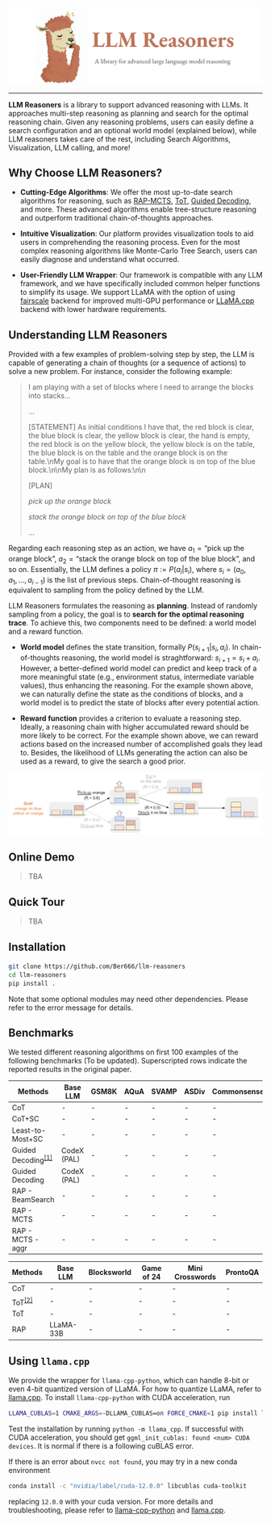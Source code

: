 ![logo](images/image.png#pic_center)


---


**LLM Reasoners** is a library to support advanced reasoning with LLMs. It approaches multi-step reasoning as planning and search for the optimal reasoning chain. Given any reasoning problems, users can easily define a search configuration and an optional world model (explained below), while LLM reasoners takes care of the rest, including Search Algorithms, Visualization, LLM calling, and more!

## Why Choose LLM Reasoners?

- **Cutting-Edge Algorithms**: We offer the most up-to-date search algorithms for reasoning, such as [RAP-MCTS](https://arxiv.org/abs/2305.14992), [ToT](https://arxiv.org/abs/2305.10601), [Guided Decoding](https://arxiv.org/abs/2305.00633), and more. These advanced algorithms enable tree-structure reasoning and outperform traditional chain-of-thoughts approaches.

- **Intuitive Visualization**: Our platform provides visualization tools to aid users in comprehending the reasoning process. Even for the most complex reasoning algorithms like Monte-Carlo Tree Search, users can easily diagnose and understand what occurred.

- **User-Friendly LLM Wrapper**: Our framework is compatible with any LLM framework, and we have specifically included common helper functions to simplify its usage. We support LLaMA with the option of using [fairscale](https://github.com/facebookresearch/llama) backend for improved multi-GPU performance or [LLaMA.cpp](https://github.com/ggerganov/llama.cpp) backend with lower hardware requirements.

## Understanding LLM Reasoners

Provided with a few examples of problem-solving step by step, the LLM is capable of generating a chain of thoughts (or a sequence of actions) to solve a new problem. For instance, consider the following example:

> I am playing with a set of blocks where I need to arrange the blocks into stacks...
> 
> ...
> 
> [STATEMENT] As initial conditions I have that, the red block is clear, the blue block is clear, the yellow block is clear, the hand is empty, the red block is on the yellow block, the yellow block is on the table, the blue block is on the table and the orange block is on the table.\nMy goal is to have that the orange block is on top of the blue block.\n\nMy plan is as follows:\n\n
> 
> [PLAN]
> 
> *pick up the orange block*
>
> *stack the orange block on top of the blue block*
>
> ...

Regarding each reasoning step as an action, we have $a_1=\text{``pick up the orange block''}$, $a_2=\text{``stack the orange block on top of the blue block''}$, and so on. Essentially, the LLM defines a policy $\pi := P(a_i | s_i)$, where $s_i = (a_0, a_1, ..., a_{i-1})$ is the list of previous steps. Chain-of-thought reasoning is equivalent to sampling from the policy defined by the LLM.

LLM Reasoners formulates the reasoning as **planning**. Instead of randomly sampling from a policy, the goal is to **search for the optimal reasoning trace**. To achieve this, two components need to be defined: a world model and a reward function.

- **World model** defines the state transition, formally $P(s_{i+1} | s_i, a_i)$. In chain-of-thoughts reasoning, the world model is straghtforward: $s_{i+1} = s_i + a_i$. However, a better-defined world model can predict and keep track of a more meaningful state (e.g., environment status, intermediate variable values), thus enhancing the reasoning. For the example shown above, we can naturally define the state as the conditions of blocks, and a world model is to predict the state of blocks after every potential action.
  
- **Reward function** provides a criterion to evaluate a reasoning step. Ideally, a reasoning chain with higher accumulated reward should be more likely to be correct. For the example shown above, we can reward actions based on the increased number of accomplished goals they lead to. Besides, the likelihood of LLMs generating the action can also be used as a reward, to give the search a good prior.

![Alt text](images/bw_example.png)


## Online Demo
> TBA

## Quick Tour
> TBA

## Installation
```bash
git clone https://github.com/Ber666/llm-reasoners
cd llm-reasoners
pip install .
```
Note that some optional modules may need other dependencies. Please refer to the error message for details.

## Benchmarks
We tested different reasoning algorithms on first 100 examples of the following benchmarks (To be updated). Superscripted rows indicate the reported results in the original paper.

|Methods|Base LLM|GSM8K|AQuA|SVAMP|ASDiv|CommonsenseQA|StrategyQA|
|-|-|-|-|-|-|-|-|
|CoT|-|-|-|-|-|-|-|
|CoT+SC|-|-|-|-|-|-|-|
|Least-to-Most+SC|-|-|-|-|-|-|-|
|Guided Decoding<sup>[[1]](https://arxiv.org/abs/2305.00633)</sup>|CodeX (PAL)|-|-|-|-|-|-|
|Guided Decoding|CodeX (PAL)|-|-|-|-|-|-|
|RAP - BeamSearch|-|-|-|-|-|-|-|
|RAP - MCTS|-|-|-|-|-|-|-|
|RAP - MCTS - aggr|-|-|-|-|-|-|-|


|Methods|Base LLM|Blocksworld|Game of 24|Mini Crosswords|ProntoQA|
|-|-|-|-|-|-|
|CoT|-|-|-|-|-|
|ToT<sup>[[2]](https://arxiv.org/abs/2305.10601)<sup>|-|-|-|-|-|
|ToT|-|-|-|-|-|
|RAP|LLaMA-33B|-|-|-|-|

## Using `llama.cpp`
We provide the wrapper for `llama-cpp-python`, which can handle 8-bit or even 4-bit quantized version of LLaMA.
For how to quantize LLaMA, refer to [llama.cpp](https://github.com/ggerganov/llama.cpp).
To install `llama-cpp-python` with CUDA acceleration, run
```bash
LLAMA_CUBLAS=1 CMAKE_ARGS=-DLLAMA_CUBLAS=on FORCE_CMAKE=1 pip install llama-cpp-python --no-cache-dir --force-reinstall --verbose
```
Test the installation by running `python -m llama_cpp`.
If successful with CUDA acceleration, you should get `ggml_init_cublas: found <num> CUDA devices`.
It is normal if there is a following cuBLAS error.

If there is an error about `nvcc not found`, you may try in a new conda environment
```bash
conda install -c "nvidia/label/cuda-12.0.0" libcublas cuda-toolkit
```
replacing `12.0.0` with your cuda version.
For more details and troubleshooting, please refer to [llama-cpp-python](https://github.com/abetlen/llama-cpp-python) and [llama.cpp](https://github.com/ggerganov/llama.cpp).
